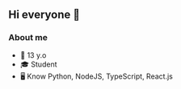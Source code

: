 ## Hi everyone 👋

### About me
- 🎂 13 y.o
- 🎓 Student
- 🖥 Know Python, NodeJS, TypeScript, React.js
